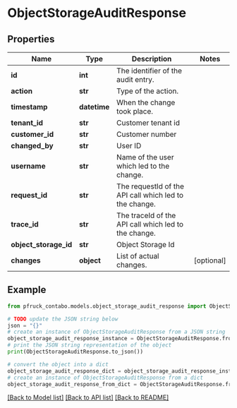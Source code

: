 # ObjectStorageAuditResponse


## Properties

Name | Type | Description | Notes
------------ | ------------- | ------------- | -------------
**id** | **int** | The identifier of the audit entry. | 
**action** | **str** | Type of the action. | 
**timestamp** | **datetime** | When the change took place. | 
**tenant_id** | **str** | Customer tenant id | 
**customer_id** | **str** | Customer number | 
**changed_by** | **str** | User ID | 
**username** | **str** | Name of the user which led to the change. | 
**request_id** | **str** | The requestId of the API call which led to the change. | 
**trace_id** | **str** | The traceId of the API call which led to the change. | 
**object_storage_id** | **str** | Object Storage Id | 
**changes** | **object** | List of actual changes. | [optional] 

## Example

```python
from pfruck_contabo.models.object_storage_audit_response import ObjectStorageAuditResponse

# TODO update the JSON string below
json = "{}"
# create an instance of ObjectStorageAuditResponse from a JSON string
object_storage_audit_response_instance = ObjectStorageAuditResponse.from_json(json)
# print the JSON string representation of the object
print(ObjectStorageAuditResponse.to_json())

# convert the object into a dict
object_storage_audit_response_dict = object_storage_audit_response_instance.to_dict()
# create an instance of ObjectStorageAuditResponse from a dict
object_storage_audit_response_from_dict = ObjectStorageAuditResponse.from_dict(object_storage_audit_response_dict)
```
[[Back to Model list]](../README.md#documentation-for-models) [[Back to API list]](../README.md#documentation-for-api-endpoints) [[Back to README]](../README.md)


